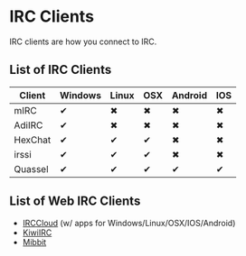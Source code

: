 # IRC Clients
IRC clients are how you connect to IRC.

## List of IRC Clients
 Client | Windows | Linux | OSX | Android | IOS
 ---|---|---|---|---|---
 mIRC | ✔ | ✖ | ✖ | ✖ | ✖
 AdiIRC | ✔ | ✖ | ✖ | ✖ | ✖
 HexChat | ✔ | ✔ | ✔ | ✖ | ✖
 irssi | ✔ | ✔ | ✔ | ✖ | ✖
 Quassel | ✔ | ✔ | ✔ | ✔ | ✔


## List of Web IRC Clients
* [IRCCloud](/wiki/client/irccloud) (w/ apps for Windows/Linux/OSX/IOS/Android)
* [KiwiIRC](/wiki/client/kiwiirc)
* [Mibbit](/wiki/client/mibbit)

